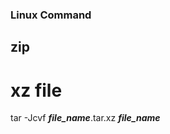 ### Linux Command ###  
## zip ##  
# xz file #  
tar -Jcvf ***file_name***.tar.xz ***file_name***  
